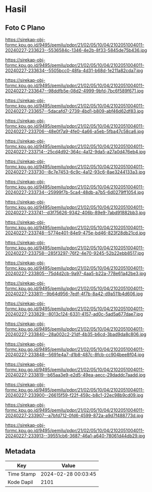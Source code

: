 # Hasil

## Foto C Plano

https://sirekap-obj-formc.kpu.go.id/9495/pemilu/pdpr/21/02/05/10/04/2102051004011-20240227-233623--5536584c-1346-4e2b-8f33-5845de75b436.jpg

https://sirekap-obj-formc.kpu.go.id/9495/pemilu/pdpr/21/02/05/10/04/2102051004011-20240227-233634--5505bcc0-48fa-4d31-b68d-1e211a82cda7.jpg

https://sirekap-obj-formc.kpu.go.id/9495/pemilu/pdpr/21/02/05/10/04/2102051004011-20240227-233647--98ddfb5e-08d2-4999-9bfd-7bc6f589f671.jpg

https://sirekap-obj-formc.kpu.go.id/9495/pemilu/pdpr/21/02/05/10/04/2102051004011-20240227-233657--5dacafd7-2739-4bd1-b809-abf46d62df83.jpg

https://sirekap-obj-formc.kpu.go.id/9495/pemilu/pdpr/21/02/05/10/04/2102051004011-20240227-233706--48e0f7a9-4fe0-4a66-a5eb-5fba47c58ca6.jpg

https://sirekap-obj-formc.kpu.go.id/9495/pemilu/pdpr/21/02/05/10/04/2102051004011-20240227-233714--25cd4d92-364c-4a12-9da5-a27a0d476eb4.jpg

https://sirekap-obj-formc.kpu.go.id/9495/pemilu/pdpr/21/02/05/10/04/2102051004011-20240227-233730--8c7e7453-6c9c-4a12-93c6-8ae3244133a3.jpg

https://sirekap-obj-formc.kpu.go.id/9495/pemilu/pdpr/21/02/05/10/04/2102051004011-20240227-233734--25999f7b-5ca4-48db-a7b5-6d0279ff1054.jpg

https://sirekap-obj-formc.kpu.go.id/9495/pemilu/pdpr/21/02/05/10/04/2102051004011-20240227-233741--d3f75626-9342-406b-89e9-7abd91882bb3.jpg

https://sirekap-obj-formc.kpu.go.id/9495/pemilu/pdpr/21/02/05/10/04/2102051004011-20240227-233748--5774e401-84e9-475e-bd46-823f28db21cd.jpg

https://sirekap-obj-formc.kpu.go.id/9495/pemilu/pdpr/21/02/05/10/04/2102051004011-20240227-233758--285f3297-76f2-4e70-9245-52b22ebb8517.jpg

https://sirekap-obj-formc.kpu.go.id/9495/pemilu/pdpr/21/02/05/10/04/2102051004011-20240227-233805--75d4d2cb-9a97-4aa5-b22a-778e61a42be3.jpg

https://sirekap-obj-formc.kpu.go.id/9495/pemilu/pdpr/21/02/05/10/04/2102051004011-20240227-233811--9b64d956-7edf-4f7b-8a42-d9a511b4d606.jpg

https://sirekap-obj-formc.kpu.go.id/9495/pemilu/pdpr/21/02/05/10/04/2102051004011-20240227-233829--8013c124-6331-4157-ad0c-5ad5a677dae7.jpg

https://sirekap-obj-formc.kpu.go.id/9495/pemilu/pdpr/21/02/05/10/04/2102051004011-20240227-233840--28a002c2-21df-4b35-b6cd-3bad9da8c806.jpg

https://sirekap-obj-formc.kpu.go.id/9495/pemilu/pdpr/21/02/05/10/04/2102051004011-20240227-233848--5691e4a7-d1b8-487c-8fcb-cc904bee8f04.jpg

https://sirekap-obj-formc.kpu.go.id/9495/pemilu/pdpr/21/02/05/10/04/2102051004011-20240227-233819--b65aa3e9-e2d5-49ea-aecc-29daddc7aadd.jpg

https://sirekap-obj-formc.kpu.go.id/9495/pemilu/pdpr/21/02/05/10/04/2102051004011-20240227-233900--26615f59-f22f-459c-b8c1-22ec98b9cd09.jpg

https://sirekap-obj-formc.kpu.go.id/9495/pemilu/pdpr/21/02/05/10/04/2102051004011-20240227-233907--a7bfd712-0fd6-4599-872a-a9d7f488773d.jpg

https://sirekap-obj-formc.kpu.go.id/9495/pemilu/pdpr/21/02/05/10/04/2102051004011-20240227-233913--39551cb6-3687-46a1-a640-78061d44db29.jpg


## Metadata

| Key        | Value               |
| ---------- | ------------------- |
| Time Stamp | 2024-02-28 00:03:45 |
| Kode Dapil | 2101                |



